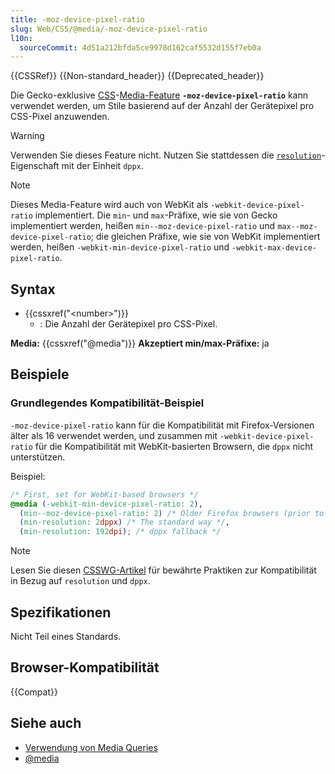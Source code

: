 ```yaml
---
title: -moz-device-pixel-ratio
slug: Web/CSS/@media/-moz-device-pixel-ratio
l10n:
  sourceCommit: 4d51a212bfda5ce9978d162caf5532d155f7eb0a
---
```


{{CSSRef}} {{Non-standard_header}} {{Deprecated_header}}

Die Gecko-exklusive [CSS](/de/docs/Web/CSS)-[Media-Feature](/de/docs/Web/CSS/@media#media_features) **`-moz-device-pixel-ratio`** kann verwendet werden, um Stile basierend auf der Anzahl der Gerätepixel pro CSS-Pixel anzuwenden.

> [!WARNING]
> Verwenden Sie dieses Feature nicht. Nutzen Sie stattdessen die [`resolution`](/de/docs/Web/CSS/@media/resolution)-Eigenschaft mit der Einheit `dppx`.

> [!NOTE]
> Dieses Media-Feature wird auch von WebKit als `-webkit-device-pixel-ratio` implementiert. Die `min`- und `max`-Präfixe, wie sie von Gecko implementiert werden, heißen `min--moz-device-pixel-ratio` und `max--moz-device-pixel-ratio`; die gleichen Präfixe, wie sie von WebKit implementiert werden, heißen `-webkit-min-device-pixel-ratio` und `-webkit-max-device-pixel-ratio`.

## Syntax

- {{cssxref("&lt;number&gt;")}}
  - : Die Anzahl der Gerätepixel pro CSS-Pixel.

**Media:** {{cssxref("@media")}}
**Akzeptiert min/max-Präfixe:** ja

## Beispiele

### Grundlegendes Kompatibilität-Beispiel

`-moz-device-pixel-ratio` kann für die Kompatibilität mit Firefox-Versionen älter als 16 verwendet werden, und zusammen mit `-webkit-device-pixel-ratio` für die Kompatibilität mit WebKit-basierten Browsern, die `dppx` nicht unterstützen.

Beispiel:

```css
/* First, set for WebKit-based browsers */
@media (-webkit-min-device-pixel-ratio: 2),
  (min--moz-device-pixel-ratio: 2) /* Older Firefox browsers (prior to firefox 16) */,
  (min-resolution: 2dppx) /* The standard way */,
  (min-resolution: 192dpi); /* dppx fallback */
```

> [!NOTE]
> Lesen Sie diesen [CSSWG-Artikel](https://www.w3.org/blog/CSS/2012/06/14/unprefix-webkit-device-pixel-ratio/) für bewährte Praktiken zur Kompatibilität in Bezug auf `resolution` und `dppx`.

## Spezifikationen

Nicht Teil eines Standards.

## Browser-Kompatibilität

{{Compat}}

## Siehe auch

- [Verwendung von Media Queries](/de/docs/Web/CSS/CSS_media_queries/Using_media_queries)
- [@media](/de/docs/Web/CSS/@media)
